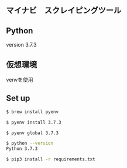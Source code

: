 ## マイナビ　スクレイピングツール

## Python
version 3.7.3

## 仮想環境
venvを使用

## Set up

```zsh
$ brew install pyenv

$ pyenv install 3.7.3

$ pyenv global 3.7.3

$ python --version
Python 3.7.3

$ pip3 install -r requirements.txt
```